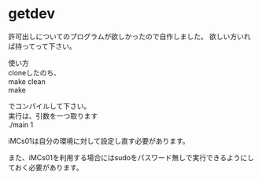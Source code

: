 # getdev
許可出しについてのプログラムが欲しかったので自作しました。
欲しい方いれば持ってって下さい。
  
使い方  
cloneしたのち、  
make clean  
make  

でコンパイルして下さい。  
実行は、引数を一つ取ります  
./main 1

iMCs01は自分の環境に対して設定し直す必要があります。

また、iMCs01を利用する場合にはsudoをパスワード無しで実行できるようにしておく必要があります。